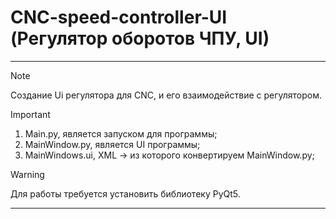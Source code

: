 # **CNC-speed-controller-UI (Регулятор оборотов ЧПУ, UI)**
***
> [!Note]
> Создание Ui регулятора для CNC, и его взаимодействие с регулятором.

> [!IMPORTANT]
> 1. Main.py, является запуском для программы;
> 2. MainWindow.py, является UI программы;
> 3. MainWindows.ui, XML -> из которого конвертируем MainWindow.py;

> [!WARNING]
> Для работы требуется установить библиотеку PyQt5.
***
